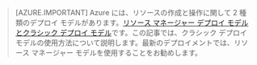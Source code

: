 <!----HONumber=AcomDC_0629_2016-->
> [AZURE.IMPORTANT] Azure には、リソースの作成と操作に関して 2 種類のデプロイ モデルがあります。[リソース マネージャー デプロイ モデルとクラシック デプロイ モデル](../articles/resource-manager-deployment-model.md)です。この記事では、クラシック デプロイ モデルの使用方法について説明します。最新のデプロイメントでは、リソース マネージャー モデルを使用することをお勧めします。
